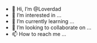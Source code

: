 - 👋 Hi, I’m @Loverdad
- 👀 I’m interested in ...
- 🌱 I’m currently learning ...
- 💞️ I’m looking to collaborate on ...
- 📫 How to reach me ...

<!---
Loverdad/Loverdad is a ✨ special ✨ repository because its `README.md` (this file) appears on your GitHub profile.
You can click the Preview link to take a look at your changes.
--->
